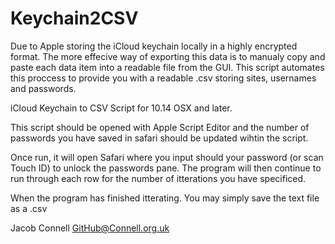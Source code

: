# Keychain2CSV
Due to Apple storing the iCloud keychain locally in a highly encrypted format. The more effecive way of exporting this data is to manualy copy and paste each data item into a readable file from the GUI. This script automates this proccess to provide you with a readable .csv storing sites, usernames and passwords.

iCloud Keychain to CSV Script for 10.14 OSX and later. 

This script should be opened with Apple Script Editor and the number of passwords you have saved in safari should be updated wihtin the script. 

Once run, it will open Safari where you input should your password (or scan Touch ID) to unlock the passwords pane. The program will then continue to run through each row for the number of itterations you have specificed. 

When the program has finished itterating. You may simply save the text file as a .csv

Jacob Connell
GitHub@Connell.org.uk
